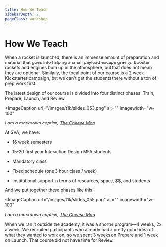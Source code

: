 ```yaml
---
title: How We Teach
sidebarDepth: 2
pageClass: workshop
---
```


# How We Teach

When a rocket is launched, there is an immense amount of preparation and material that goes into helping a small payload escape gravity. Booster rockets and engines burn up in the atmosphere, but that does not mean they are optional. Similarly, the focal point of our course is a 2 week Kickstarter campaign, but we can't get the students there without a ton of prep work first.

The latest design of our course is divided into four distinct phases: Train, Prepare, Launch, and Review.



<ImageCaption
 url="/images/t1k/slides_053.png"
 alt=""
 imagewidth="w-100"
 >

 *I am a markdown caption, [The Cheese Map](https://www.kickstarter.com/projects/thecheesemap/the-cheese-map)*

 </ImageCaption>


At SVA, we have:

* 16 week semesters

* 15-20 first year Interaction Design MFA students

* Mandatory class

* Fixed schedule (one 3 hour class / week)

* Institutional support in terms of resources, space, $$, and students

And we put together these phases like this:



<ImageCaption
 url="/images/t1k/slides_055.png"
 alt=""
 imagewidth="w-100"
 >

 *I am a markdown caption, [The Cheese Map](https://www.kickstarter.com/projects/thecheesemap/the-cheese-map)*

 </ImageCaption>

When we ran it outside the academy, it was a shorter program—4 weeks, 2x a week. We recruited participants who already had a pretty good idea of what they wanted to work on, so we spent 3 weeks on Prepare and 1 week on Launch. That course did not have time for Review.
